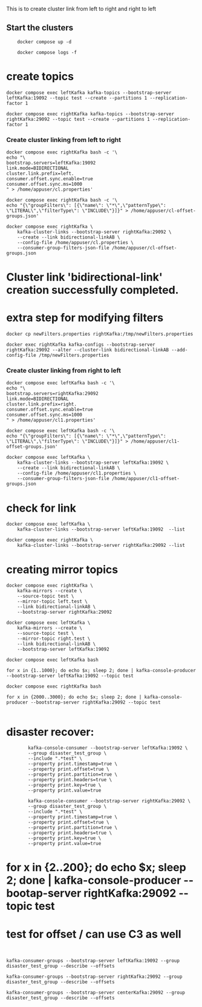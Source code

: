 This is to create cluster link from left to right and right to left

## Start the clusters

```shell
    docker compose up -d

    docker compose logs -f
``` 
# create topics

```shell
docker compose exec leftKafka kafka-topics --bootstrap-server leftKafka:19092 --topic test --create --partitions 1 --replication-factor 1

docker compose exec rightKafka kafka-topics --bootstrap-server rightKafka:29092 --topic test --create --partitions 1 --replication-factor 1
```

### Create cluster linking from left to right

```shell
docker compose exec rightKafka bash -c '\
echo "\
bootstrap.servers=leftKafka:19092
link.mode=BIDIRECTIONAL
cluster.link.prefix=left.
consumer.offset.sync.enable=true
consumer.offset.sync.ms=1000
" > /home/appuser/cl.properties'

docker compose exec rightKafka bash -c '\
echo "{\"groupFilters\": [{\"name\": \"*\",\"patternType\": \"LITERAL\",\"filterType\": \"INCLUDE\"}]}" > /home/appuser/cl-offset-groups.json'

docker compose exec rightKafka \
    kafka-cluster-links --bootstrap-server rightKafka:29092 \
    --create --link bidirectional-linkAB \
    --config-file /home/appuser/cl.properties \
    --consumer-group-filters-json-file /home/appuser/cl-offset-groups.json
``` 

# Cluster link 'bidirectional-link' creation successfully completed.

# extra step for modifying filters

```shell
docker cp newFilters.properties rightKafka:/tmp/newFilters.properties

docker exec rightKafka kafka-configs --bootstrap-server rightKafka:29092 --alter --cluster-link bidirectional-linkAB --add-config-file /tmp/newFilters.properties

```

### Create cluster linking from right to left

```shell
docker compose exec leftKafka bash -c '\
echo "\
bootstrap.servers=rightKafka:29092
link.mode=BIDIRECTIONAL
cluster.link.prefix=right.
consumer.offset.sync.enable=true
consumer.offset.sync.ms=1000
" > /home/appuser/cl1.properties'

docker compose exec leftKafka bash -c '\
echo "{\"groupFilters\": [{\"name\": \"*\",\"patternType\": \"LITERAL\",\"filterType\": \"INCLUDE\"}]}" > /home/appuser/cl1-offset-groups.json'

docker compose exec leftKafka \
    kafka-cluster-links --bootstrap-server leftKafka:19092 \
    --create --link bidirectional-linkAB \
    --config-file /home/appuser/cl1.properties \
    --consumer-group-filters-json-file /home/appuser/cl1-offset-groups.json
```
# check for link

```shell
docker compose exec leftKafka \
    kafka-cluster-links --bootstrap-server leftKafka:19092  --list

docker compose exec rightKafka \
    kafka-cluster-links --bootstrap-server rightKafka:29092 --list
```

# creating mirror topics

```shell
docker compose exec rightKafka \
    kafka-mirrors --create \
    --source-topic test \
    --mirror-topic left.test \
    --link bidirectional-linkAB \
    --bootstrap-server rightKafka:29092        
``` 

```shell
docker compose exec leftKafka \
    kafka-mirrors --create \
    --source-topic test \
    --mirror-topic right.test \
    --link bidirectional-linkAB \
    --bootstrap-server leftKafka:19092        
``` 

```shell
docker compose exec leftKafka bash

for x in {1..1000}; do echo $x; sleep 2; done | kafka-console-producer --bootstrap-server leftKafka:19092 --topic test

docker compose exec rightKafka bash

for x in {2000..3000}; do echo $x; sleep 2; done | kafka-console-producer --bootstrap-server rightKafka:29092 --topic test


```

 # disaster recover: 

```shell
        kafka-console-consumer --bootstrap-server leftKafka:19092 \
        --group disaster_test_group \
        --include ".*test" \
        --property print.timestamp=true \
        --property print.offset=true \
        --property print.partition=true \
        --property print.headers=true \
        --property print.key=true \
        --property print.value=true

        kafka-console-consumer --bootstrap-server rightKafka:29092 \
        --group disaster_test_group \
        --include ".*test" \
        --property print.timestamp=true \
        --property print.offset=true \
        --property print.partition=true \
        --property print.headers=true \
        --property print.key=true \
        --property print.value=true

```

# for x in {2..200}; do echo $x; sleep 2; done | kafka-console-producer --bootap-server rightKafka:29092 --topic test

# test for offset / can use C3 as well

```shell


kafka-consumer-groups --bootstrap-server leftKafka:19092 --group disaster_test_group --describe --offsets

kafka-consumer-groups --bootstrap-server rightKafka:29092 --group disaster_test_group --describe --offsets

kafka-consumer-groups --bootstrap-server centerKafka:29092 --group disaster_test_group --describe --offsets


```



